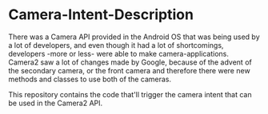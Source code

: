# Camera-Intent-Description
There was a Camera API provided in the Android OS that was being used by a lot of developers, and even though it had a lot of shortcomings, developers -more or less- were able to make camera-applications. Camera2 saw a lot of changes made by Google, because of the advent of the secondary camera, or the front camera and therefore there were new methods and classes to use both of the cameras.

This repository contains the code that'll trigger the camera intent that can be used in the Camera2 API.
